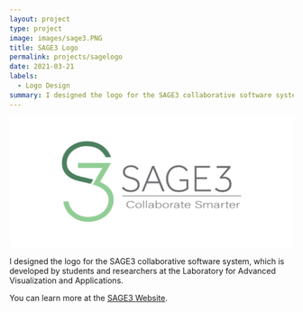 ```yaml
---
layout: project
type: project
image: images/sage3.PNG
title: SAGE3 Logo
permalink: projects/sagelogo
date: 2021-03-21
labels:
  - Logo Design
summary: I designed the logo for the SAGE3 collaborative software system.
---
```


<img class="ui huge image" src="../images/S3.JPG">

I designed the logo for the SAGE3 collaborative software system, which is developed by students and researchers at the Laboratory for Advanced Visualization and Applications.

You can learn more at the [SAGE3 Website](https://sage3.sagecommons.org/).
